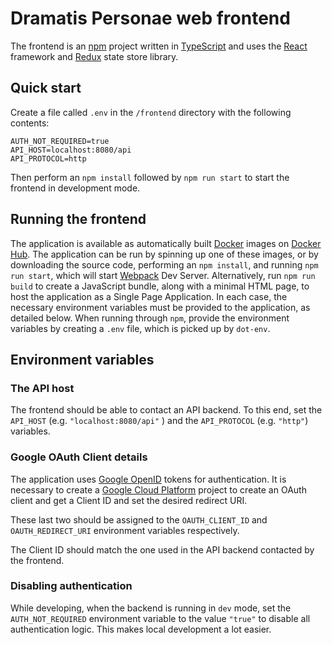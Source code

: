 # Dramatis Personae web frontend

The frontend is an [npm](https://www.npmjs.com/) project written in [TypeScript](https://www.typescriptlang.org/) and uses the [React](https://reactjs.org/) framework and [Redux](https://redux.js.org/) state store library.

## Quick start

Create a file called `.env` in the `/frontend` directory with the following contents:

```
AUTH_NOT_REQUIRED=true
API_HOST=localhost:8080/api
API_PROTOCOL=http
```

Then perform an `npm install` followed by `npm run start` to start the frontend in development mode.

## Running the frontend

The application is available as automatically built [Docker](https://docs.docker.com/) images on [Docker Hub](https://hub.docker.com/r/frederikgoovaerts/dramatis-personae-frontend). The application can be run by spinning up one of these images, or by downloading the source code, performing an `npm install`, and running `npm run start`, which will start [Webpack](https://webpack.js.org/) Dev Server. Alternatively, run `npm run build` to create a JavaScript bundle, along with a minimal HTML page, to host the application as a Single Page Application. In each case, the necessary environment variables must be provided to the application, as detailed below. When running through `npm`, provide the environment variables by creating a `.env` file, which is picked up by `dot-env`.

## Environment variables

### The API host

The frontend should be able to contact an API backend. To this end, set the `API_HOST` (e.g. `"localhost:8080/api"` ) and the `API_PROTOCOL` (e.g. `"http"`) variables.

### Google OAuth Client details

The application uses [Google OpenID](https://developers.google.com/identity/protocols/oauth2/openid-connect) tokens for authentication. It is necessary to create a [Google Cloud Platform](https://console.cloud.google.com) project to create an OAuth client and get a Client ID and set the desired redirect URI.

These last two should be assigned to the `OAUTH_CLIENT_ID` and `OAUTH_REDIRECT_URI` environment variables respectively.

The Client ID should match the one used in the API backend contacted by the frontend.

### Disabling authentication

While developing, when the backend is running in `dev` mode, set the `AUTH_NOT_REQUIRED` environment variable to the value `"true"` to disable all authentication logic. This makes local development a lot easier.
